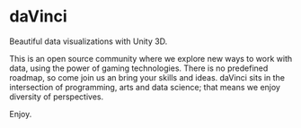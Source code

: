 # daVinci
Beautiful data visualizations with Unity 3D.

This is an open source community where we explore new ways to work with data, using the power of gaming technologies. There is no predefined roadmap, so come join us an bring your skills and ideas. daVinci sits in the intersection of programming, arts and data science; that means we enjoy diversity of perspectives.

Enjoy.
